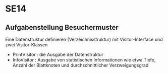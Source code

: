 # SE14


## Aufgabenstellung Besuchermuster

Eine Datenstruktur definieren (Verzeichnisstruktur) mit Visitor-Interface und zwei Visitor-Klassen

- PrintVisitor : die Ausgabe der Datenstruktur
- InfoVisitor  : Ausgabe von statistischen Informationen wie etwa Tiefe, Anzahl der Blattknoten und
durchschnittlicher Verzweigungsgrad







